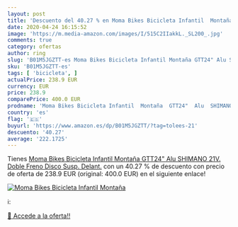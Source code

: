 ```yaml
---
layout: post
title: 'Descuento del 40.27 % en Moma Bikes Bicicleta Infantil  Montaña  '
date: 2020-04-24 16:15:52
image: 'https://m.media-amazon.com/images/I/515C2IIakkL._SL200_.jpg'
comments: true
category: ofertas
author: ring
slug: 'B01M5JGZTT-es Moma Bikes Bicicleta Infantil Montaña GTT24" Alu SHIMANO...'
sku: 'B01M5JGZTT-es'
tags: [ 'bicicleta', ]
actualPrice: 238.9 EUR
currency: EUR
price: 238.9
comparePrice: 400.0 EUR
prodname: 'Moma Bikes Bicicleta Infantil  Montaña  GTT24"  Alu  SHIMANO 21V. Doble Freno Disco  Susp. Delant.'
country: 'es'
flag: '🇪🇸'
buyurl: 'https://www.amazon.es/dp/B01M5JGZTT/?tag=tolees-21'
descuento: '40.27'
average: '222.1725'
---
```


Tienes [Moma Bikes Bicicleta Infantil  Montaña  GTT24"  Alu  SHIMANO 21V. Doble Freno Disco  Susp. Delant.](https://www.amazon.es/dp/B01M5JGZTT/?tag=tolees-21) con un 40.27 % de descuento con precio de oferta de 238.9 EUR (original: 400.0 EUR) en el siguiente enlace!

[![Moma Bikes Bicicleta Infantil  Montaña  ](https://m.media-amazon.com/images/I/515C2IIakkL._SL200_.jpg)](https://www.amazon.es/dp/B01M5JGZTT/?tag=tolees-21)

ℹ️:


[🛒 Accede a la oferta!!](https://www.amazon.es/dp/B01M5JGZTT/?tag=tolees-21)

